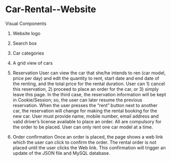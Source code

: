 # Car-Rental--Website

Visual Components
1) Website logo
2) Search box
3) Car categories
4) A grid view of cars
5) Reservation
User can view the car that she/he intends to ren (car model, price per day) and edit the quantity to rent,
start date and end date of the renting, and the total price for the rental duration.
User can 1) cancel this reservation, 2) proceed to place an order for the car, or 3) simply leave this page.
In the third case, the reservation information will be kept in Cookie/Session; so, the user can later resume
the previous reservation. When the user presses the “rent” button next to another car, the reservation will
change for making the rental booking for the new car.
User must provide name, mobile number, email address and valid driver’s license available to place an
order. All are compulsory for the order to be placed.
User can only rent one car model at a time.

7) Order confirmation
Once an order is placed, the page shows a web link which the user can click to confirm the order. The
rental order is not placed until the user clicks the Web link.
This confirmation will trigger an update of the JSON file and MySQL database.
